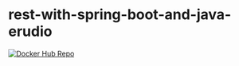 # rest-with-spring-boot-and-java-erudio
[![Docker Hub Repo](docker.io/tiagotsr0/rest-with-spring-boot-erudio)](https://hub.docker.com/repository/docker/tiagotsr0/rest-with-spring-boot-erudio/general)

